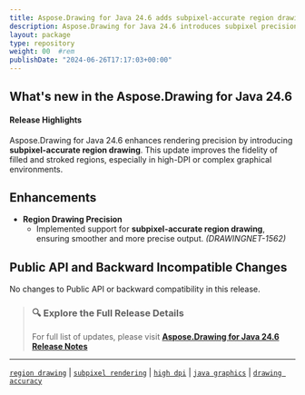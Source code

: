 ```yaml
---
title: Aspose.Drawing for Java 24.6 adds subpixel-accurate region drawing
description: Aspose.Drawing for Java 24.6 introduces subpixel precision for region rendering, enhancing visual accuracy and graphical fidelity in drawing operations.
layout: package
type: repository
weight: 00	#rem
publishDate: "2024-06-26T17:17:03+00:00"
---
```


## What's new in the Aspose.Drawing for Java 24.6

#### Release Highlights

Aspose.Drawing for Java 24.6 enhances rendering precision by introducing **subpixel-accurate region drawing**. This update improves the fidelity of filled and stroked regions, especially in high-DPI or complex graphical environments.

## Enhancements

- **Region Drawing Precision**
  - Implemented support for **subpixel-accurate region drawing**, ensuring smoother and more precise output. *(DRAWINGNET-1562)*

## Public API and Backward Incompatible Changes

No changes to Public API or backward compatibility in this release.

> ### 🔍 Explore the Full Release Details
>
> For full list of updates, please visit **[Aspose.Drawing for Java 24.6 Release Notes](https://releases.aspose.com/drawing/java/release-notes/2024/aspose-drawing-for-java-24-6-release-notes/)**

---

[`region drawing`](https://search.aspose.com/q/region-drawing.html) | [`subpixel rendering`](https://search.aspose.com/q/subpixel-rendering.html) | [`high dpi`](https://search.aspose.com/q/high-dpi.html) | [`java graphics`](https://search.aspose.com/q/java-graphics.html) | [`drawing accuracy`](https://search.aspose.com/q/drawing-accuracy.html)
